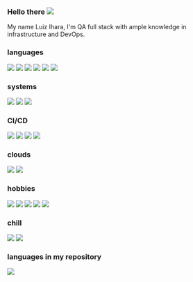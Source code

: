 ### Hello there <img src="https://img.icons8.com/color/26/000000/lightsaber.png"/>
My name Luiz Ihara, I'm QA full stack with ample knowledge in infrastructure and DevOps.

<!--
**luizihara/luizihara** is a ✨ _special_ ✨ repository because its `README.md` (this file) appears on your GitHub profile.

Here are some ideas to get you started:

- 🔭 I’m currently working on ...
- 🌱 I’m currently learning ...
- 👯 I’m looking to collaborate on ...
- 🤔 I’m looking for help with ...
- 💬 Ask me about ...
- 📫 How to reach me: ...
- 😄 Pronouns: ...
- ⚡ Fun fact: ...
-->


### languages
<img src="https://img.icons8.com/officel/31/000000/ruby-programming-language.png"/> <img src="https://img.icons8.com/fluent/31/000000/console.png"/> <img src="https://img.icons8.com/color/31/000000/javascript.png"/> <img src="https://img.icons8.com/dusk/31/000000/python.png"/> <img src="https://img.icons8.com/color/31/000000/golang.png"/> <img src="https://img.icons8.com/color/31/000000/java-coffee-cup-logo.png"/>

### systems
<img src="https://img.icons8.com/color/31/000000/linux.png"/> <img src="https://img.icons8.com/color/31/000000/docker.png"/> <img src="https://img.icons8.com/color/31/000000/kubernetes.png"/>

### CI/CD
<img src="https://img.icons8.com/color/31/000000/jenkins.png"/> <img src="https://img.icons8.com/fluent/31/000000/github.png"/> <img src="https://img.icons8.com/color/31/000000/heroku.png"/> <img src="https://img.icons8.com/color/31/000000/bitbucket.png"/>

### clouds
<img src="https://img.icons8.com/color/31/000000/azure-1.png"/> <img src="https://img.icons8.com/color/31/000000/amazon.png"/>

### hobbies
<img src="https://img.icons8.com/color/31/000000/play-station.png"/> <img src="https://img.icons8.com/color/31/000000/nintendo-switch.png"/> <img src="https://img.icons8.com/fluent/31/000000/steam.png"/> <img src="https://img.icons8.com/fluent/31/000000/battle-net.png"/> <img src="https://img.icons8.com/color/31/000000/call-of-duty-warzone.png"/>

### chill
<img src="https://img.icons8.com/fluent/31/000000/beer.png"/> <img src="https://img.icons8.com/cotton/31/000000/hot-coffee.png"/> 

### languages in my repository
<img src="https://github-readme-stats.vercel.app/api/top-langs/?username=luizihara&langs_count=16&theme=dark&layout=compact"/>
